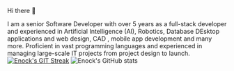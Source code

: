 Hi there 👋

I am a senior Software Developer with over 5 years as a full-stack developer and experienced in Artificial Intelligence (AI), Robotics, Database DEsktop applications and web design, CAD , mobile app development and many more. Proficient in vast programming languages and experienced in managing large-scale IT projects from project design to launch.
[![Enock's GIT  Streak](https://streak-stats.demolab.com/?user=katikuuu&currStreakNum=2FD3EB&fire=pink&sideLabels=F00&date_format=[Y.]n.j)](https://git.io/streak-stats)
![Enock's GitHub stats](https://github-readme-stats.vercel.app/api?username=katikuuu&count_private=true&show_icons=true&theme=highcontrast)





